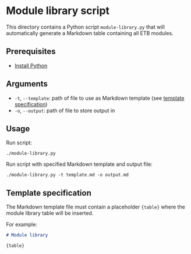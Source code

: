 # Module library script

This directory contains a Python script `module-library.py` that will automatically generate a Markdown table containing all ETB modules.

## Prerequisites

- [Install Python](https://www.python.org/downloads/)

## Arguments

- `-t`, `--template`: path of file to use as Markdown template (see [template specification](#template-specification))
- `-o`, `--output`: path of file to store output in

## Usage

Run script:

```console
./module-library.py
```

Run script with specified Markdown template and output file:

```console
./module-library.py -t template.md -o output.md
```

## Template specification

The Markdown template file must contain a placeholder `{table}` where the module library table will be inserted.

For example:

```markdown
# Module library

{table}
```
